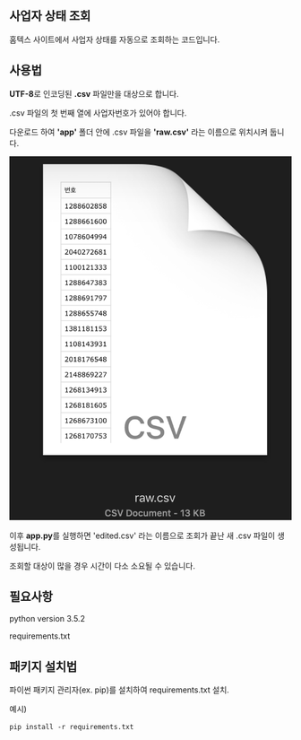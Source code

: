 ## 사업자 상태 조회
홈텍스 사이트에서 사업자 상태를 자동으로 조회하는 코드입니다.


## 사용법
**UTF-8**로 인코딩된 **.csv** 파일만을 대상으로 합니다.

.csv 파일의 첫 번째 열에 사업자번호가 있어야 합니다.

다운로드 하여 **'app'** 폴더 안에 .csv 파일을 **'raw.csv'** 라는 이름으로 위치시켜 둡니다.

![EXAMPLE](./img/img01.png)

이후 **app.py**를 실행하면 'edited.csv' 라는 이름으로 조회가 끝난 새 .csv 파일이 생성됩니다.

조회할 대상이 많을 경우 시간이 다소 소요될 수 있습니다.


## 필요사항
python version 3.5.2

requirements.txt


## 패키지 설치법
파이썬 패키지 관리자(ex. pip)를 설치하여 requirements.txt 설치.

예시)

```
pip install -r requirements.txt
```